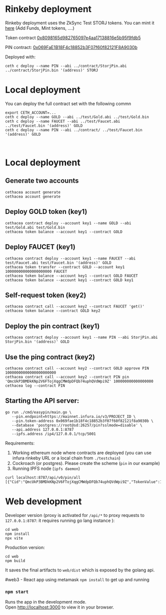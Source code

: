 

# Rinkeby deployment


Rinkeby deployment uses the ZkSync Test STORJ tokens. You can mint it [here](https://wallet.zksync.io/?network=rinkeby) (Add Funds, Mint tokens, ....)

Token contract [0x8098165d982765097e4aa17138816e5b95f9fdb5](https://rinkeby.etherscan.io/address/0x8098165d982765097e4aa17138816e5b95f9fdb5)

PIN contract: [0x069FaE1B18F4c18852b3F07f60f82121F8A9030b](https://rinkeby.etherscan.io/address/0x069fae1b18f4c18852b3f07f60f82121f8a9030b)

Deployed with:
```
ceth c deploy --name PIN --abi ../contract/StorjPin.abi ../contract/StorjPin.bin '(address)' STORJ 

```

# Local deployment

You can deploy the full contract set with the following commn

```
export CETH_ACCOUNT=...
ceth c deploy --name GOLD --abi ../test/Gold.abi ../test/Gold.bin
ceth c deploy --name FAUCET --abi ../test/Faucet.abi ../test/Faucet.bin '(address)' GOLD
ceth c deploy --name PIN --abi ../contract/ ../test/Faucet.bin '(address)' GOLD



```

# Local deployment

## Generate two accounts

```
cethacea account generate
cethacea account generate
```

## Deploy GOLD token (key1)

```
cethacea contract deploy --account key1 --name GOLD --abi test/Gold.abi test/Gold.bin
cethacea token balance --account key1 --contract GOLD
```

## Deploy FAUCET (key1)

```
cethacea contract deploy --account key1 --name FAUCET --abi test/Faucet.abi test/Faucet.bin '(address)' GOLD 
cethacea token transfer --contract GOLD --account key1 100000000000000000000 FAUCET 
cethacea token balance --account key1 --contract GOLD FAUCET
cethacea token balance --account key1 --contract GOLD key1

```

## Self-request token (key2)

```
cethacea contract call --account key2 --contract FAUCET 'get()'
cethacea token balance --contract GOLD key2
```

## Deploy the pin contract (key1)

```
cethacea contract deploy --account key1 --name PIN --abi StorjPin.abi StorjPin.bin '(address)' GOLD
```

## Use the ping contract (key2)

```
cethacea contract call --account key2 --contract GOLD approve PIN 10000000000000000000000 
cethacea contract call --account key2 --contract PIN pin 'QmcUkP3BMDkKNp2V6FTojXqgCMWdpDFQb74uphQVdWpi9Z' 100000000000000000
cethacea log --contract PIN
```

## Starting the API server:

```
go run ./cmd/easypin/main.go \
   --pin.endpoint=https://mainnet.infura.io/v3/PROJECT_ID \
   --pin.token-address 0x069fae1b18f4c18852b3f07f60f82121f8a9030b \
   --database 'postgres://root@sd:26257/pin?sslmode=disable' \
   --api.address 127.0.0.1:8787
   --ipfs.address /ip4/127.0.0.1/tcp/5001
```

Requirements:

 1. Working ethereum node where contracts are deployed (you can use infura rinkeby URL or a local chain from `./testchain`)
 2. Cockroach (or postgres). Please create the scheme (`pin` in our example)
 3. Running IPFS node (`ipfs daemon`) 

```
curl localhost:8787/api/v0/pin/all
[{"Cid":"QmcUkP3BMDkKNp2V6FTojXqgCMWdpDFQb74uphQVdWpi9Z","TokenValue":100000000000000000,"Transaction":"0xace7f0e4ad0a2a9e93e14db6e870b4f6dbcbea88b2ddf016f37d6b63909887ad"}]
```

# Web development

Developer version (proxy is activated for `/api/*` to proxy requests to `127.0.0.1:8787`: it requires running go lang instance ):

```
cd web
npm install
npx vite
```

Production version:

```
cd web
npm build
```

It saves the final artifacts to `web/dist` which is exposed by the golang api.

#web3 - React app using metamask
`npm install` to get up and running
### `npm start`

Runs the app in the development mode.\
Open [http://localhost:3000](http://localhost:3000) to view it in your browser.
